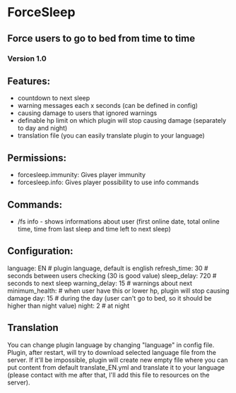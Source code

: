 # ForceSleep
## Force users to go to bed from time to time
### Version 1.0

## Features:
 * countdown to next sleep
 * warning messages each x seconds (can be defined in config)
 * causing damage to users that ignored warnings
 * definable hp limit on which plugin will stop causing damage (separately to day and night)
 * translation file (you can easily translate plugin to your language)

## Permissions:
 * forcesleep.immunity: Gives player immunity
 * forcesleep.info: Gives player possibility to use info commands
 
## Commands:
 * /fs info - shows informations about user (first online date, total online time, time from last sleep and time left to next sleep)
 
## Configuration:
  language: EN # plugin language, default is english
  refresh_time: 30 # seconds between users checking (30 is good value)
  sleep_delay: 720 # seconds to next sleep
  warning_delay: 15 # warnings about next 
  minimum_health: # when user have this or lower hp, plugin will stop causing damage
    day: 15 # during the day (user can't go to bed, so it should be higher than night value)
    night: 2 # at night
  
## Translation
You can change plugin language by changing "language" in config file.
Plugin, after restart, will try to download selected language file from the server. If it'll be impossible, plugin will create new empty file where you can put content from default translate_EN.yml and translate it to your language (please contact with me after that, I'll add this file to resources on the server).